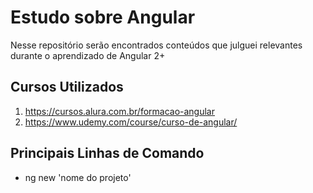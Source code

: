 # Estudo sobre Angular
Nesse repositório serão encontrados conteúdos que julguei relevantes durante o aprendizado de Angular 2+

## Cursos Utilizados
1. https://cursos.alura.com.br/formacao-angular
2. https://www.udemy.com/course/curso-de-angular/

## Principais Linhas de Comando
<ul>
<li>ng new 'nome do projeto'</li>
</ul>